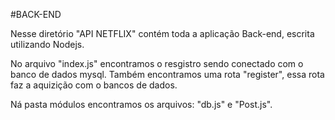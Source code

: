 #BACK-END

Nesse diretório "API NETFLIX" contém toda a aplicação Back-end, escrita utilizando Nodejs.

No arquivo "index.js" encontramos o resgistro sendo conectado com o banco de dados mysql. Também encontramos uma rota "register", essa rota faz a aquizição com o bancos de dados.

Ná pasta módulos encontramos os arquivos: "db.js" e "Post.js".